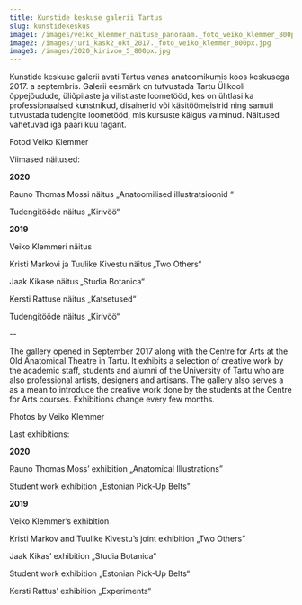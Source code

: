 ```yaml
---
title: Kunstide keskuse galerii Tartus
slug: kunstidekeskus
image1: /images/veiko_klemmer_naituse_panoraam._foto_veiko_klemmer_800px.jpg
image2: /images/juri_kask2_okt_2017._foto_veiko_klemmer_800px.jpg
image3: /images/2020_kirivoo_5_800px.jpg
---
```

Kunstide keskuse galerii avati Tartus vanas anatoomikumis koos keskusega 2017. a septembris. Galerii eesmärk on tutvustada Tartu Ülikooli õppejõudude, üliõpilaste ja vilistlaste loometööd, kes on ühtlasi ka professionaalsed kunstnikud, disainerid või käsitöömeistrid ning samuti tutvustada tudengite loometööd, mis kursuste käigus valminud. Näitused vahetuvad iga paari kuu tagant.

Fotod Veiko Klemmer

Viimased näitused: 

**2020** 

Rauno Thomas Mossi näitus „Anatoomilised illustratsioonid “ 

Tudengitööde näitus „Kirivöö“ 

**2019** 

Veiko Klemmeri näitus 

Kristi Markovi ja Tuulike Kivestu näitus „Two Others“ 

Jaak Kikase näitus „Studia Botanica“

Kersti Rattuse näitus „Katsetused“ 

Tudengitööde näitus „Kirivöö“ 

\--

The gallery opened in September 2017 along with the Centre for Arts at the Old Anatomical Theatre in Tartu. It exhibits a selection of creative work by the academic staff, students and alumni of the University of Tartu who are also professional artists, designers and artisans. The gallery also serves a as a mean to introduce the creative work done by the students at the Centre for Arts courses. Exhibitions change every few months.

Photos by Veiko Klemmer

Last exhibitions:

**2020** 

Rauno Thomas Moss’ exhibition „Anatomical Illustrations” 

Student work exhibition „Estonian Pick-Up Belts" 

**2019** 

Veiko Klemmer’s exhibition  

Kristi Markov and Tuulike Kivestu’s joint exhibition „Two Others” 

Jaak Kikas’ exhibition „Studia Botanica“ 

Student work exhibition „Estonian Pick-Up Belts“ 

Kersti Rattus’ exhibition „Experiments“
